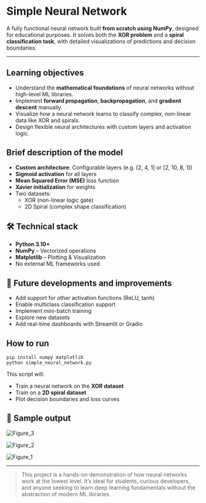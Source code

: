 <h1>Simple Neural Network</h1>

<p>
  A fully functional neural network built <strong>from scratch using NumPy</strong>, designed for educational purposes.
  It solves both the <strong>XOR problem</strong> and a <strong>spiral classification task</strong>,
  with detailed visualizations of predictions and decision boundaries.
</p>

<hr />

<h2>Learning objectives</h2>
<ul>
  <li>Understand the <strong>mathematical foundations</strong> of neural networks without high-level ML libraries.</li>
  <li>Implement <strong>forward propagation</strong>, <strong>backpropagation</strong>, and <strong>gradient descent</strong> manually.</li>
  <li>Visualize how a neural network learns to classify complex, non-linear data like XOR and spirals.</li>
  <li>Design flexible neural architectures with custom layers and activation logic.</li>
</ul>

<h2>Brief description of the model</h2>
<ul>
  <li><strong>Custom architecture</strong>: Configurable layers (e.g. [2, 4, 1] or [2, 10, 8, 1])</li>
  <li><strong>Sigmoid activation</strong> for all layers</li>
  <li><strong>Mean Squared Error (MSE)</strong> loss function</li>
  <li><strong>Xavier initialization</strong> for weights</li>
  <li>Two datasets:
    <ul>
      <li>XOR (non-linear logic gate)</li>
      <li>2D Spiral (complex shape classification)</li>
    </ul>
  </li>
</ul>

<h2>🛠️ Technical stack</h2>
<ul>
  <li><strong>Python 3.10+</strong></li>
  <li><strong>NumPy</strong> – Vectorized operations</li>
  <li><strong>Matplotlib</strong> – Plotting & Visualization</li>
  <li>No external ML frameworks used</li>
</ul>

<h2>🔭 Future developments and improvements</h2>
<ul>
  <li>Add support for other activation functions (ReLU, tanh)</li>
  <li>Enable multiclass classification support</li>
  <li>Implement mini-batch training</li>
  <li>Explore new datasets</li>
  <li>Add real-time dashboards with Streamlit or Gradio</li>
</ul>

<h2>How to run</h2>
<pre><code>pip install numpy matplotlib
python simple_neural_network.py
</code></pre>

<p>This script will:</p>
<ul>
  <li>Train a neural network on the <strong>XOR dataset</strong></li>
  <li>Train on a <strong>2D spiral dataset</strong></li>
  <li>Plot decision boundaries and loss curves</li>
</ul>

<h2>📸 Sample output</h2>

![Figure_3](https://github.com/user-attachments/assets/8a4886db-7bd9-4b54-aaef-441e09ee0cfb)

![Figure_2](https://github.com/user-attachments/assets/e0c85aec-00cb-4173-8933-45db4cbd1b70)

![Figure_1](https://github.com/user-attachments/assets/af9b75bb-b0d2-4bab-9d4b-9aedfe147e4a)



<hr />
<blockquote>
  <p>This project is a hands-on demonstration of how neural networks work at the lowest level. It’s ideal for students, curious developers, and anyone seeking to learn deep learning fundamentals without the abstraction of modern ML libraries.</p>
</blockquote>
